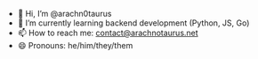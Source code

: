 - 👋 Hi, I’m @arachn0taurus
- 🌱 I’m currently learning backend development (Python, JS, Go)
- 📫 How to reach me: contact@arachnotaurus.net
- 😄 Pronouns: he/him/they/them

<!---
arachn0taurus/arachn0taurus is a ✨ special ✨ repository because its `README.md` (this file) appears on your GitHub profile.
You can click the Preview link to take a look at your changes.
--->

